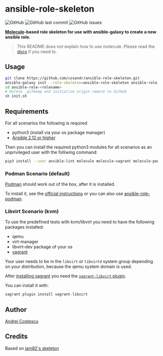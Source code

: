 # ansible-role-skeleton

![GitHub](https://img.shields.io/github/license/cosandr/ansible-role-skeleton) ![GitHub last commit](https://img.shields.io/github/last-commit/cosandr/ansible-role-skeleton) ![GitHub issues](https://img.shields.io/github/issues-raw/cosandr/ansible-role-skeleton)

**[Molecule](https://molecule.readthedocs.io/en/latest/)-based role skeleton for use with ansible-galaxy to create a new ansible role.**

> This README does not explain how to use molecule. Please read the [docs](https://molecule.readthedocs.io/en/latest/) if you need to.

## Usage

```sh
git clone https://github.com/cosandr/ansible-role-skeleton.git
ansible-galaxy init --role-skeleton=ansible-role-skeleton ansible-role-<rolename>
cd ansible-role-<rolename>
# Delete .gitkeep and initialize origin remote to GitHub
sh init.sh
```

## Requirements

For all scenarios the following is required

- python3 (install via your os package manager)
- [Ansible 2.12 or higher](https://docs.ansible.com/ansible/latest/installation_guide/intro_installation.html)

Then you can install the required python3 modules for all scenarios as an unprivileged user with the folliwing command:

```sh
pip3 install --user ansible-lint molecule molecule-vagrant molecule-podman yamllint
```

### Podman Scenario (default)

[Podman](https://podman.io) should work out of the box, after it is installed.

To install it, see the [official instructions](https://podman.io/getting-started/installation.html) or you can also use [ansible-role-podman](https://github.com/jam82/ansible-role-podman).

### Libvirt Scenario (kvm)

To use the predefined tests with kvm/libvirt you need to have the following packages installed:

- qemu
- virt-manager
- libvirt-dev package of your os
- [vagrant](http://vagrantup.com)

Your user needs to be in the `libvirt` or `libvirtd` system group depending on your distribution, because the qemu system domain is used.

After [installing vagrant](https://www.vagrantup.com/downloads.html) you need the [`vagrant-libvirt` plugin](https://github.com/vagrant-libvirt/vagrant-libvirt).

You can install it with:

```sh
vagrant plugin install vagrant-libvirt
```

## Author

[Andrei Costescu](https://github.com/cosandr/)

## Credits

Based on [jam82's skeleton](https://github.com/jam82/ansible-role-skeleton)
